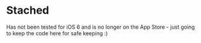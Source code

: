 Stached
========

Has not been tested for iOS 6 and is no longer on the App Store - just going to keep the code here for safe keeping :) 